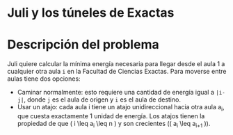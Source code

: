# Juli y los túneles de Exactas

# Descripción del problema

Juli quiere calcular la mínima energía necesaria para llegar desde el aula 1 a cualquier otra aula `i` en la Facultad de Ciencias Exactas. Para moverse entre aulas tiene dos opciones: 
- Caminar normalmente: esto requiere una cantidad de energía igual a `|i-j|`, donde `j` es el aula de origen y `i` es el aula de destino.
- Usar un atajo: cada aula i tiene un atajo unidireccional hacia otra aula a<sub>i</sub>, que cuesta exactamente 1 unidad de energía. Los atajos tienen la propiedad de que \( i \leq a<sub>i</sub> \leq n \) y son crecientes (\( a<sub>i</sub> \leq a<sub>i+1</sub> \)).
